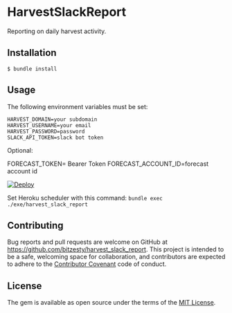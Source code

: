 # HarvestSlackReport

Reporting on daily harvest activity.

## Installation

    $ bundle install

## Usage

The following environment variables must be set:

    HARVEST_DOMAIN=your subdomain
    HARVEST_USERNAME=your email
    HARVEST_PASSWORD=password
    SLACK_API_TOKEN=slack bot token

Optional:

  FORECAST_TOKEN= Bearer Token
  FORECAST_ACCOUNT_ID=forecast account id

[![Deploy](https://www.herokucdn.com/deploy/button.svg)](https://heroku.com/deploy)

Set Heroku scheduler with this command: `bundle exec ./exe/harvest_slack_report`

## Contributing

Bug reports and pull requests are welcome on GitHub at https://github.com/bitzesty/harvest_slack_report. This project is intended to be a safe, welcoming space for collaboration, and contributors are expected to adhere to the [Contributor Covenant](http://contributor-covenant.org) code of conduct.

## License

The gem is available as open source under the terms of the [MIT License](http://opensource.org/licenses/MIT).
